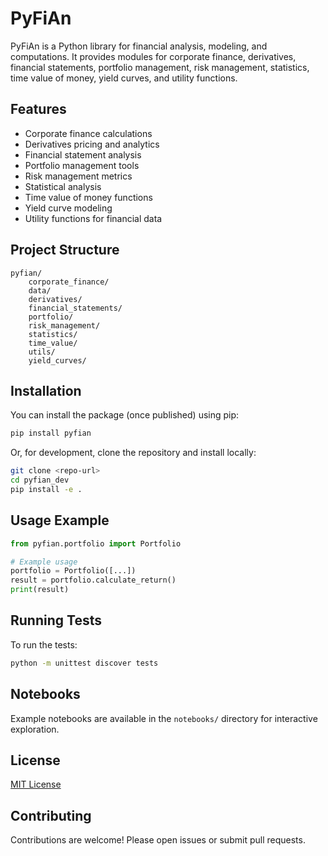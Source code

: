 # PyFiAn

PyFiAn is a Python library for financial analysis, modeling, and computations. It provides modules for corporate finance, derivatives, financial statements, portfolio management, risk management, statistics, time value of money, yield curves, and utility functions.

## Features
- Corporate finance calculations
- Derivatives pricing and analytics
- Financial statement analysis
- Portfolio management tools
- Risk management metrics
- Statistical analysis
- Time value of money functions
- Yield curve modeling
- Utility functions for financial data

## Project Structure
```
pyfian/
    corporate_finance/
    data/
    derivatives/
    financial_statements/
    portfolio/
    risk_management/
    statistics/
    time_value/
    utils/
    yield_curves/
```

## Installation
You can install the package (once published) using pip:

```bash
pip install pyfian
```

Or, for development, clone the repository and install locally:

```bash
git clone <repo-url>
cd pyfian_dev
pip install -e .
```

## Usage Example
```python
from pyfian.portfolio import Portfolio

# Example usage
portfolio = Portfolio([...])
result = portfolio.calculate_return()
print(result)
```

## Running Tests
To run the tests:

```bash
python -m unittest discover tests
```

## Notebooks
Example notebooks are available in the `notebooks/` directory for interactive exploration.

## License
[MIT License](LICENSE)

## Contributing
Contributions are welcome! Please open issues or submit pull requests.
